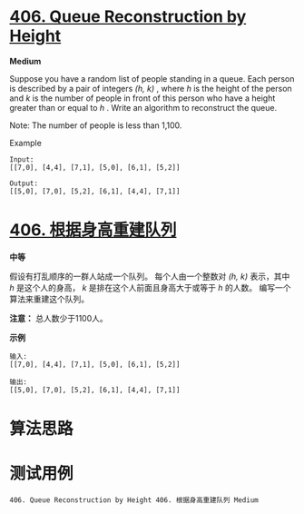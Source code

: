 # [406. Queue Reconstruction by Height][enTitle]

**Medium**

Suppose you have a random list of people standing in a queue. Each person is described by a pair of integers  *(h, k)* , where  *h*  is the height of the person and  *k*  is the number of people in front of this person who have a height greater than or equal to  *h* . Write an algorithm to reconstruct the queue.

Note: The number of people is less than 1,100.


Example

```
Input:
[[7,0], [4,4], [7,1], [5,0], [6,1], [5,2]]

Output:
[[5,0], [7,0], [5,2], [6,1], [4,4], [7,1]]

```




# [406. 根据身高重建队列][cnTitle]

**中等**

假设有打乱顺序的一群人站成一个队列。 每个人由一个整数对 *(h, k)* 表示，其中 *h* 是这个人的身高， *k* 是排在这个人前面且身高大于或等于 *h* 的人数。 编写一个算法来重建这个队列。

**注意：**  总人数少于1100人。

**示例** 

```
输入:
[[7,0], [4,4], [7,1], [5,0], [6,1], [5,2]]

输出:
[[5,0], [7,0], [5,2], [6,1], [4,4], [7,1]]

```




# 算法思路

# 测试用例
```
406. Queue Reconstruction by Height 406. 根据身高重建队列 Medium
```

[enTitle]: https://leetcode.com/problems/queue-reconstruction-by-height/
[cnTitle]: https://leetcode-cn.com/problems/queue-reconstruction-by-height/
